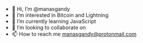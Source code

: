 - 👋 Hi, I’m @manasgandy
- 👀 I’m interested in Bitcoin and Lightning
- 🌱 I’m currently learning JavaScript
- 💞️ I’m looking to collaborate on 
- 📫 How to reach me manasgandy@protonmail.com

<!---
manasgandy/manasgandy is a ✨ special ✨ repository because its `README.md` (this file) appears on your GitHub profile.
You can click the Preview link to take a look at your changes.
--->
